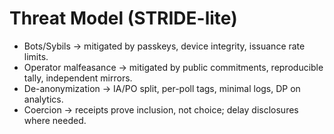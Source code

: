# Threat Model (STRIDE-lite)

- Bots/Sybils → mitigated by passkeys, device integrity, issuance rate limits.
- Operator malfeasance → mitigated by public commitments, reproducible tally, independent mirrors.
- De-anonymization → IA/PO split, per-poll tags, minimal logs, DP on analytics.
- Coercion → receipts prove inclusion, not choice; delay disclosures where needed.
